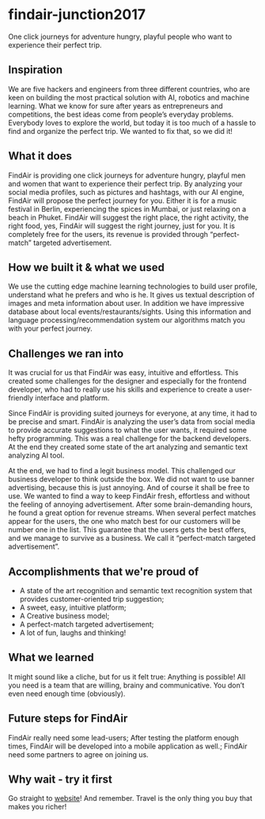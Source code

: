# findair-junction2017
One click journeys for adventure hungry, playful people who want to experience their perfect trip.

## Inspiration

We are five hackers and engineers from three different countries, who are keen on building the most practical solution with AI, robotics and machine learning. What we know for sure after years as entrepreneurs and competitions, the best ideas come from people’s everyday problems. Everybody loves to explore the world, but today it is too much of a hassle to find and organize the perfect trip. We wanted to fix that, so we did it!

## What it does

FindAir is providing one click journeys for adventure hungry, playful men and women that want to experience their perfect trip. By analyzing your social media profiles, such as pictures and hashtags, with our AI engine, FindAir will propose the perfect journey for you. Either it is for a music festival in Berlin, experiencing the spices in Mumbai, or just relaxing on a beach in Phuket. FindAir will suggest the right place, the right activity, the right food, yes, FindAir will suggest the right journey, just for you. It is completely free for the users, its revenue is provided through “perfect-match” targeted advertisement.

## How we built it & what we used

We use the cutting edge machine learning technologies to build user profile, understand what he prefers and who is he. It gives us textual description of images and meta information about user. In addition we have impressive database about local events/restaurants/sights. Using this information and language processing/recommendation system our algorithms match you with your perfect journey.

## Challenges we ran into

It was crucial for us that FindAir was easy, intuitive and effortless. This created some challenges for the designer and especially for the frontend developer, who had to really use his skills and experience to create a user-friendly interface and platform.

Since FindAir is providing suited journeys for everyone, at any time, it had to be precise and smart. FindAir is analyzing the user’s data from social media to provide accurate suggestions to what the user wants, it required some hefty programming. This was a real challenge for the backend developers. At the end they created some state of the art analyzing and semantic text analyzing AI tool. 

At the end, we had to find a legit business model. This challenged our business developer to think outside the box. We did not want to use banner advertising, because this is just annoying. And of course it shall be free to use. We wanted to find a way to keep FindAir fresh, effortless and without the feeling of annoying advertisement. After some brain-demanding hours, he found a great option for revenue streams. When several perfect matches appear for the users, the one who match best for our customers will be number one in the list. This guarantee that the users gets the best offers, and we manage to survive as a business. We call it “perfect-match targeted advertisement”.

## Accomplishments that we're proud of

- A state of the art recognition and semantic text recognition system that provides customer-oriented trip suggestion;
- A sweet, easy, intuitive platform;
- A Creative business model;
- A perfect-match targeted advertisement;
- A lot of fun, laughs and thinking!

## What we learned

It might sound like a cliche, but for us it felt true: Anything is possible!
All you need is a team that are willing, brainy and communicative. You don’t even need enough time (obviously).

## Future steps for FindAir

FindAir really need some lead-users;
After testing the platform enough times, FindAir will be developed into a mobile application as well.;
FindAir need some partners to agree on joining us.

## Why wait - try it first

Go straight to [website](http://findair.herokuapp.com)!
And remember. Travel is the only thing you buy that makes you richer!

